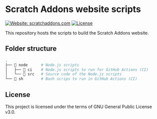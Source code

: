 # Scratch Addons website scripts

[![Website: scratchaddons.com](https://img.shields.io/badge/website-scratchaddons.com-ff7b26.svg?style=flat-square)](https://scratchaddons.com) [![License](https://img.shields.io/github/license/ScratchAddons/website-i18n?style=flat-square)](https://github.com/ScratchAddons/website-i18n/blob/master/LICENSE)

This repository hosts the scripts to build the Scratch Addons website. 

## Folder structure

```bash
.
├── 📂 node      # Node.js scripts
│   ├── 📂 ci    # Node.js scripts to run for GitHub Actions (CI) 
│   └── 📂 src   # Source code of the Node.js scripts
└── 📂 sh        # Bash scrips to run in GitHub Actions (CI)
```

## License

This project is licensed under the terms of GNU General Public License v3.0.
